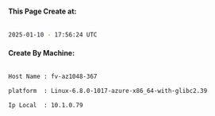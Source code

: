 
   
#### This Page Create at:

```bash

2025-01-10 - 17:56:24 UTC

```

#### Create By Machine:

```bash

Host Name : fv-az1048-367

platform  : Linux-6.8.0-1017-azure-x86_64-with-glibc2.39

Ip Local  : 10.1.0.79

```

